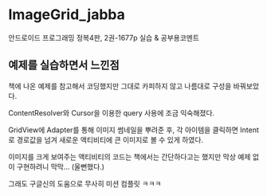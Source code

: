 # ImageGrid_jabba
안드로이드 프로그래밍 정복4판, 2권-1677p 실습 &amp; 공부용코멘트

## 예제를 실습하면서 느낀점

책에 나온 예제를 참고해서 코딩했지만 그대로 카피하지 않고 나름대로 구성을 바꿔보았다.

ContentResolver와 Cursor을 이용한 query 사용에 조금 익숙해졌다.

GridView에 Adapter를 통해 이미지 썸네일을 뿌려준 후, 각 아이템을 클릭하면 Intent로 경로값을 넘겨 새로운 액티비티에 큰 이미지로 볼 수 있게 하였다.

이미지를 크게 보여주는 액티비티의 코드는 책에서는 간단하다고는 했지만 막상 예제 없이 구현하려니 막막... (울뻔했다.)

그래도 구글신의 도움으로 무사히 미션 컴플릿 ㅋㅋㅋ
